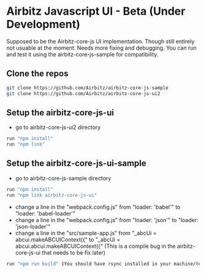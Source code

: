# Airbitz Javascript UI - Beta (Under Development)

Supposed to be the Airbitz-core-js UI implementation. Though still entirely not usuable at the moment. Needs more fixing and debugging. You can run and test it using the airbitz-core-js-sample for compatibility.

## Clone the repos
```sh
git clone https://github.com/Airbitz/airbitz-core-js-sample
git clone https://github.com/Airbitz/airbitz-core-js-ui2
```

## Setup the airbitz-core-js-ui
- go to airbitz-core-js-ui2 directory
```sh
run "npm install"
run "npm link"
```

## Setup the airbitz-core-js-ui-sample
- go to airbitz-core-js-sample directory
```sh
run "npm install"
run "npm link airbitz-core-js-ui"
```
- change a line in the "webpack.config.js" from "loader: 'babel'" to "loader: 'babel-loader'"
- change a line in the "webpack.config.js" from "loader: 'json'" to "loader: 'json-loader'"
- change a line in the "src/sample-app.js" from "_abcUi = abcui.makeABCUIContext({" to "_abcUi = abcui.abcui.makeABCUIContext({" (This is a compile bug in the airbitz-core-js-ui that needs to be fix later)
```sh
run "npm run build" (You should have rsync installed in your machine/terminal)
```
